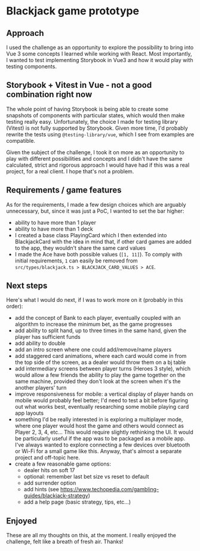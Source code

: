 # Blackjack game prototype

## Approach

I used the challenge as an opportunity to explore the possibility to bring into Vue 3 some concepts I learned while working with React. Most importantly, I wanted to test implementing Storybook in Vue3 and how it would play with testing components.

## Storybook + Vitest in Vue - not a good combination right now

The whole point of having Storybook is being able to create some snapshots of components with particular states, which would then make testing really easy. Unfortunately, the choice I made for testing library (Vitest) is not fully supported by Storybook. Given more time, I'd probably rewrite the tests using `@testing-library/vue`, which I see from examples are compatible.

Given the subject of the challenge, I took it on more as an opportunity to play with different possibilities and concepts and I didn't have the same calculated, strict and rigorous approach I would have had if this was a real project, for a real client. I hope that's not a problem.

## Requirements / game features
As for the requirements, I made a few design choices which are arguably unnecessary, but, since it was just a PoC, I wanted to set the bar higher:
- ability to have more than 1 player
- ability to have more than 1 deck
- I created a base class PlayingCard which I then extended into BlackjackCard with the idea in mind that, if other card games are added to the app, they wouldn't share the same card values
- I made the Ace have both possible values (`[1, 11]`). To comply with initial requirements, `1` can easily be removed from `src/types/blackjack.ts > BLACKJACK_CARD_VALUES > ACE`.

## Next steps

Here's what I would do next, if I was to work more on it (probably in this order):
 - add the concept of Bank to each player, eventually coupled with an algorithm to increase the minimum bet, as the game progresses
 - add ability to split hand, up to three times in the same hand, given the player has sufficient funds
 - add ability to double
 - add an intro screen where one could add/remove/name players
 - add staggered card animations, where each card would come in from the top side of the screen, as a dealer would throw them on a bj table
 - add intermediary screens between player turns (Heroes 3 style), which would allow a few friends the ability to play the game together on the same machine, provided they don't look at the screen when it's the another players' turn
 - improve responsiveness for mobile: a vertical display of player hands on mobile would probably feel better; I'd need to test a bit before figuring out what works best, eventually researching some mobile playing card app layouts
 - something I'd be really interested in is exploring a multiplayer mode, where one player would host the game and others would connect as Player 2, 3, 4, etc... This would require slightly rethinking the UI. It would be particularly useful if the app was to be packaged as a mobile app. I've always wanted to explore connecting a few devices over bluetooth or Wi-Fi for a small game like this. Anyway, that's almost a separate project and off-topic here.
 - create a few reasonable game options:
   - dealer hits on soft 17
   - optional: remember last bet size vs reset to default
   - add surrender option
   - add hints (see https://www.techopedia.com/gambling-guides/blackjack-strategy)
   - add a help page (basic strategy, tips, etc...)
 
## Enjoyed

These are all my thoughts on this, at the moment. I really enjoyed the challenge, felt like a breath of fresh air. Thanks!
